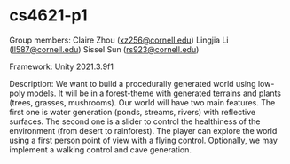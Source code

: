 # cs4621-p1
Group members:
  Claire Zhou (xz256@cornell.edu)
  Lingjia Li (ll587@cornell.edu)
  Sissel Sun (rs923@cornell.edu)

Framework:
  Unity 2021.3.9f1

Description:
  We want to build a procedurally generated world using low-poly models. It will be in a forest-theme with generated terrains and plants (trees, grasses, mushrooms). Our world will have two main features. The first one is water generation (ponds, streams, rivers) with reflective surfaces. The second one is a slider to control the healthiness of the environment (from desert to rainforest). The player can explore the world using a first person point of view with a flying control. Optionally, we may implement a walking control and cave generation.
